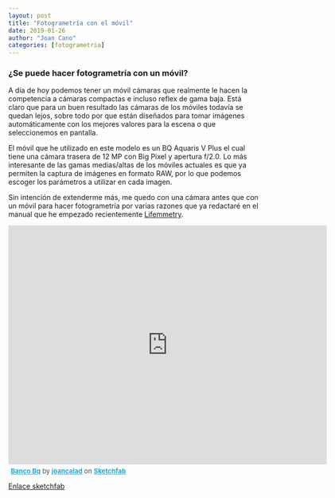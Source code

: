 ```yaml
---
layout: post
title: "Fotogrametría con el móvil"
date: 2019-01-26
author: "Joan Cano"
categories: [fotogrametria]
---
```


### ¿Se puede hacer fotogrametría con un móvil?

A día de hoy podemos tener un móvil cámaras que realmente le hacen la competencia a cámaras compactas e incluso reflex de gama baja. Está claro que para un buen resultado las cámaras de los móviles todavía se quedan lejos, sobre todo por que están diseñados para tomar imágenes automáticamente con los mejores valores para la escena o que seleccionemos en pantalla.

El móvil que he utilizado en este modelo es un BQ Aquaris V Plus el cual tiene una cámara trasera de 12 MP con Big Pixel y apertura f/2.0. Lo más interesante de las gamas medias/altas de los móviles actuales es que ya permiten la captura de imágenes en formato RAW, por lo que podemos escoger los parámetros a utilizar en cada imagen.

Sin intención de extenderme más, me quedo con una cámara antes que con un móvil para hacer fotogrametría por varias razones que ya redactaré en el manual que he empezado recientemente [Lifemmetry](https://joancano.gitbook.io/lifemmetry/).

<div class="sketchfab-embed-wrapper"><iframe width="640" height="480" src="https://sketchfab.com/models/513d185fd69440a28594a5ec130fc7ca/embed" frameborder="0" allow="autoplay; fullscreen; vr" mozallowfullscreen="true" webkitallowfullscreen="true"></iframe>

<p style="font-size: 13px; font-weight: normal; margin: 5px; color: #4A4A4A;">
    <a href="https://sketchfab.com/3d-models/banco-bq-513d185fd69440a28594a5ec130fc7ca?utm_medium=embed&utm_source=website&utm_campaign=share-popup" target="_blank" style="font-weight: bold; color: #1CAAD9;">Banco Bq</a>
    by <a href="https://sketchfab.com/joancalad?utm_medium=embed&utm_source=website&utm_campaign=share-popup" target="_blank" style="font-weight: bold; color: #1CAAD9;">joancalad</a>
    on <a href="https://sketchfab.com?utm_medium=embed&utm_source=website&utm_campaign=share-popup" target="_blank" style="font-weight: bold; color: #1CAAD9;">Sketchfab</a>
</p>
</div>


[Enlace sketchfab](https://skfb.ly/6KoxL)
